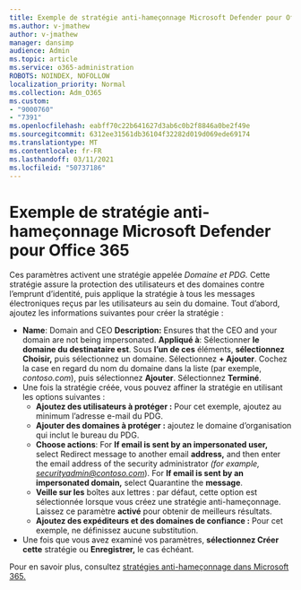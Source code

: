 ```yaml
---
title: Exemple de stratégie anti-hameçonnage Microsoft Defender pour Office 365
ms.author: v-jmathew
author: v-jmathew
manager: dansimp
audience: Admin
ms.topic: article
ms.service: o365-administration
ROBOTS: NOINDEX, NOFOLLOW
localization_priority: Normal
ms.collection: Adm_O365
ms.custom:
- "9000760"
- "7391"
ms.openlocfilehash: eabff70c22b641627d3ab6c0b2f8846a0be2f49e
ms.sourcegitcommit: 6312ee31561db36104f32282d019d069ede69174
ms.translationtype: MT
ms.contentlocale: fr-FR
ms.lasthandoff: 03/11/2021
ms.locfileid: "50737186"
---
```

# <a name="example-microsoft-defender-for-office-365-anti-phishing-policy"></a>Exemple de stratégie anti-hameçonnage Microsoft Defender pour Office 365

Ces paramètres activent une stratégie appelée *Domaine et PDG.* Cette stratégie assure la protection des utilisateurs et des domaines contre l’emprunt d’identité, puis applique la stratégie à tous les messages électroniques reçus par les utilisateurs au sein du domaine. Tout d’abord, ajoutez les informations suivantes pour créer la stratégie :

- **Name**: Domain and CEO **Description:** Ensures that the CEO and your domain are not being impersonated.
  **Appliqué à**: Sélectionner **le domaine du destinataire est**. Sous **l’un de ces** éléments, **sélectionnez Choisir,** puis sélectionnez un domaine. Sélectionnez **+ Ajouter**. Cochez la case en regard du nom du domaine dans la liste (par exemple, *contoso.com*), puis sélectionnez **Ajouter**. Sélectionnez **Terminé**.
- Une fois la stratégie créée, vous pouvez affiner la stratégie en utilisant les options suivantes :
  - **Ajoutez des utilisateurs à protéger :** Pour cet exemple, ajoutez au minimum l’adresse e-mail du PDG.
  - **Ajouter des domaines à protéger :** ajoutez le domaine d’organisation qui inclut le bureau du PDG.
  - **Choose actions**: For **If email is sent by an impersonated user,** select Redirect message to another email **address,** and then enter the email address of the security administrator *(for example, securityadmin@contoso.com*). For **If email is sent by an impersonated domain,** select Quarantine the **message**.
  - **Veille sur les** boîtes aux lettres : par défaut, cette option est sélectionnée lorsque vous créez une stratégie anti-hameçonnage. Laissez ce paramètre **activé** pour obtenir de meilleurs résultats.
  - **Ajoutez des expéditeurs et des domaines de confiance :** Pour cet exemple, ne définissez aucune substitution.
- Une fois que vous avez examiné vos paramètres, **sélectionnez Créer cette** stratégie ou **Enregistrer,** le cas échéant.

Pour en savoir plus, consultez [stratégies anti-hameçonnage dans Microsoft 365.](https://go.microsoft.com/fwlink/?linkid=2092235)
